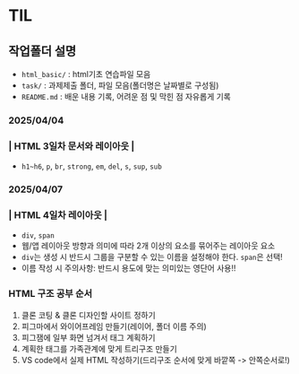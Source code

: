 # TIL
## 작업폴더 설명
* `html_basic/` : html기초 연습파일 모음
* `task/` : 과제제출 폴더, 파일 모음(폴더명은 날짜별로 구성됨)
* `README.md` : 배운 내용 기록, 어려운 점 및 막힌 점 자유롭게 기록
### 2025/04/04
### | HTML 3일차 문서와 레이아웃 |
* `h1~h6`, `p`, `br`, `strong`, `em`, `del`, `s`, `sup`, `sub`

### 2025/04/07
### | HTML 4일차 레이아웃 |
* `div`, `span`
* 웹/앱 레이아웃 방향과 의미에 따라 2개 이상의 요소를 묶어주는 레이아웃 요소
* `div`는 생성 시 반드시 그룹을 구분할 수 있는 이름을 설정해야 한다. `span`은 선택!
* 이름 작성 시 주의사항: 반드시 용도에 맞는 의미있는 영단어 사용!!
### HTML 구조 공부 순서
1. 클론 코팅 & 클론 디자인할 사이트 정하기
2. 피그마에서 와이어프레임 만들기(레이어, 폴더 이름 주의)
3. 피그잼에 일부 화면 넘겨서 태그 계획하기
4. 계획한 태그를 가족관계에 맞게 트리구조 만들기
5. VS code에서 실제 HTML 작성하기(드리구조 순서에 맞게 바깥쪽 -> 안쪽순서로!)
